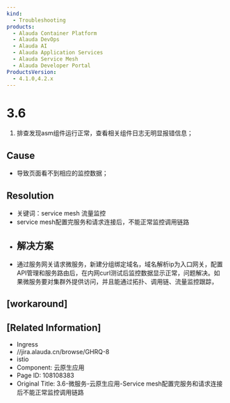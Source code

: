 ```yaml
---
kind:
  - Troubleshooting
products:
  - Alauda Container Platform
  - Alauda DevOps
  - Alauda AI
  - Alauda Application Services
  - Alauda Service Mesh
  - Alauda Developer Portal
ProductsVersion:
  - 4.1.0,4.2.x
---
```

<!-- A type of document that involves encountering a fault, diagnosing it, performing root cause analysis, and providing solutions. -->

# 3.6

1. 排查发现asm组件运行正常，查看相关组件日志无明显报错信息；

## Cause
- 导致页面看不到相应的监控数据；

## Resolution
- 关键词：service mesh 流量监控
- service mesh配置完服务和请求连接后，不能正常监控调用链路
- ## 解决方案
- 通过服务网关请求微服务，新建分组绑定域名，域名解析ip为入口网关，配置API管理和服务路由后，在内网curl测试后监控数据显示正常，问题解决。如果微服务要对集群外提供访问，并且能通过拓扑、调用链、流量监控跟踪，

## [workaround]

## [Related Information]
- Ingress
- //jira.alauda.cn/browse/GHRQ-8
- istio
- Component: 云原生应用
- Page ID: 108108383
- Original Title: 3.6-微服务-云原生应用-Service mesh配置完服务和请求连接后不能正常监控调用链路
